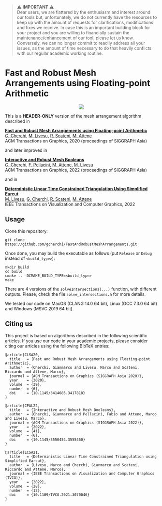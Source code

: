 > ⚠️ **IMPORTANT** ⚠️<br>
> Dear users,
we are flattered by the enthusiasm and interest around our tools but, unfortunately, we do not currently have the resources to keep up with the amount of requests for clarifications, modifications and fixes we receive. In case this is an important building block for your project and you are willing to financially sustain the maintenance/enhancement of our tool, please let us know. Conversely, we can no longer commit to readily address all your issues, as the amount of time necessary to do that heavily conflicts with our regular academic working routine.

# Fast and Robust Mesh Arrangements using Floating-point Arithmetic

<p align="center"><img src="teaser_img.png"></p>

This is a **HEADER-ONLY** version of the mesh arrangement algorithm described in

[**Fast and Robust Mesh Arrangements using Floating-point Arithmetic**](https://dl.acm.org/doi/abs/10.1145/3414685.3417818)<br />
[G. Cherchi](http://www.gianmarcocherchi.com),
[M. Livesu](http://pers.ge.imati.cnr.it/livesu/),
[R. Scateni](https://people.unica.it/riccardoscateni/),
[M. Attene](https://www.cnr.it/en/people/marco.attene)<br />
ACM Transactions on Graphics, 2020 (proceedings of SIGGRAPH Asia)<br />

and later improved in

[**Interactive and Robust Mesh Booleans**](https://www.gianmarcocherchi.com/pdf/interactive_exact_booleans.pdf)<br />
[G. Cherchi](http://www.gianmarcocherchi.com),
[F. Pellacini](https://pellacini.di.uniroma1.it),
[M. Attene](https://www.cnr.it/en/people/marco.attene),
[M. Livesu](http://pers.ge.imati.cnr.it/livesu/)<br />
ACM Transactions on Graphics, 2022 (proceedings of SIGGRAPH Asia)<br />

and in

[**Deterministic Linear Time Constrained Triangulation Using Simplified Earcut**](https://ieeexplore.ieee.org/abstract/document/9392369)<br />
[M. Livesu](http://pers.ge.imati.cnr.it/livesu/),
[G. Cherchi](http://www.gianmarcocherchi.com),
[R. Scateni](https://people.unica.it/riccardoscateni/),
[M. Attene](https://www.cnr.it/en/people/marco.attene)<br />
IEEE Transactions on Visualization and Computer Graphics, 2022

## Usage

Clone this repository:
```
git clone https://github.com/gcherchi/FastAndRobustMeshArrangements.git
```
Once done, you may build the executable as follows (put ``Release`` or ``Debug`` instead of ``<build_type>``):
```
mkdir build
cd build
cmake .. -DCMAKE_BUILD_TYPE=<build_type>
make
```

There are 4 versions of the ``solveIntersections(...)`` function, with different outputs. Please, check the file ``solve_intersections.h`` for more details.

We tested our code on MacOS (CLANG 14.0 64 bit), Linux (GCC 7.3.0 64 bit) and Windows (MSVC 2019 64 bit).

## Citing us
This project is based on algorithms described in the following scientific articles. If you use our code in your academic projects, please consider citing our articles using the following BibTeX entries:
```
@article{CLSA20,
  title   = {Fast and Robust Mesh Arrangements using Floating-point Arithmetic},
  author  = {Cherchi, Gianmarco and Livesu, Marco and Scateni, Riccardo and Attene, Marco},
  journal = {ACM Transactions on Graphics (SIGGRAPH Asia 2020)},
  year    = {2020},
  volume  = {39},
  number  = {6},
  doi     = {10.1145/3414685.3417818}
}

@article{CPAL22,
  title   = {Interactive and Robust Mesh Booleans},
  author  = {Cherchi, Gianmarco and Pellacini, Fabio and Attene, Marco and Livesu, Marco},
  journal = {ACM Transactions on Graphics (SIGGRAPH Asia 2022)},
  year    = {2022},
  volume  = {41},
  number  = {6},
  doi     = {10.1145/3550454.3555460}
}

@article{LCSA21,
  title   = {Deterministic Linear Time Constrained Triangulation using Simplified Earcut},
  author  = {Livesu, Marco and Cherchi, Gianmarco and Scateni, Riccardo and Attene, Marco},
  journal = {IEEE Transactions on Visualization and Computer Graphics (TVCG)},
  year    = {2022},
  volume  = {28},
  number  = {12},
  doi     = {10.1109/TVCG.2021.3070046}
}
```


